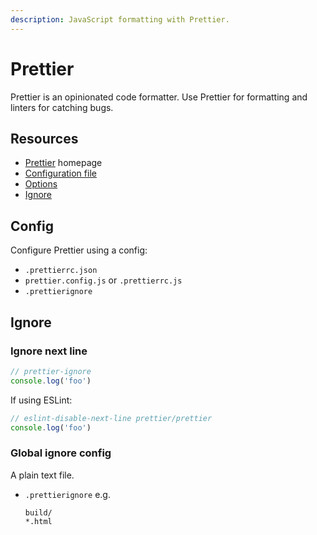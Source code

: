 ```yaml
---
description: JavaScript formatting with Prettier.
---
```

# Prettier

Prettier is an opinionated code formatter. Use Prettier for formatting and linters for catching bugs.


## Resources

- [Prettier](https://prettier.io/) homepage
- [Configuration file](https://prettier.io/docs/en/configuration.html)
- [Options](https://prettier.io/docs/en/options.html)
- [Ignore](https://prettier.io/docs/en/ignore.html)


## Config

Configure Prettier using a config:

- `.prettierrc.json`
- `prettier.config.js` or `.prettierrc.js`
- `.prettierignore`


## Ignore

### Ignore next line

```javascript
// prettier-ignore
console.log('foo')
```

If using ESLint:

```javascript
// eslint-disable-next-line prettier/prettier
console.log('foo')
```

### Global ignore config

A plain text file.

- `.prettierignore` e.g.
    ```
    build/
    *.html
    ```
